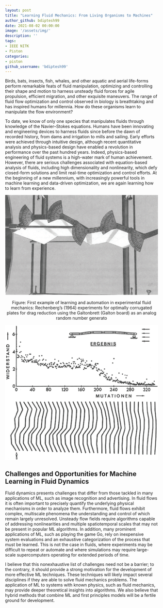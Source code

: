 ```yaml
---
layout: post
title: "Learning Fluid Mechanics: From Living Organisms to Machines"
author_github: bdiptesh99
date: 2021-08-02 00:00:00
image: '/assets/img/'
description: ''
tags:
- IEEE NITK
- Piston
categories:
- piston
github_username: 'bdiptesh99'
---
```


Birds, bats, insects, fish, whales, and other aquatic and aerial life-forms perform remarkable feats of fluid manipulation, optimizing and controlling their shape and motion to harness unsteady fluid forces for agile propulsion, efficient migration, and other exquisite maneuvers. The range of fluid flow optimization and control observed in biology is breathtaking and has inspired humans for millennia. How do these organisms learn to manipulate the flow environment?

To date, we know of only one species that manipulates fluids through knowledge of the Navier–Stokes equations. Humans have been innovating and engineering devices to harness fluids since before the dawn of recorded history, from dams and irrigation to mills and sailing. Early efforts were achieved through intuitive design, although recent quantitative analysis and physics-based design have enabled a revolution in performance over the past hundred years. Indeed, physics-based engineering of fluid systems is a high-water mark of human achievement. However, there are serious challenges associated with equation-based analysis of fluids, including high dimensionality and nonlinearity, which defy closed-form solutions and limit real-time optimization and control efforts. At the beginning of a new millennium, with increasingly powerful tools in machine learning and data-driven optimization, we are again learning how to learn from experience.

![image-1](/blog/assets/img/fluid-mechanics-from-living-to-machines/image1.png)
<center>Figure: First example of learning and automation in experimental fluid mechanics: Rechenberg’s (1964) experiments for optimally corrugated plates for drag reduction using the Galtonbrett (Galton board) as an analog random number generato</center>

![image-2](/blog/assets/img/fluid-mechanics-from-living-to-machines/image2.png)

## Challenges and Opportunities for Machine Learning in Fluid Dynamics

Fluid dynamics presents challenges that differ from those tackled in many applications of ML, such as image recognition and advertising. In fluid flows it is often important to precisely quantify the underlying physical mechanisms in order to analyze them. Furthermore, fluid flows exhibit complex, multiscale phenomena the understanding and control of which remain largely unresolved. Unsteady flow fields require algorithms capable of addressing nonlinearities and multiple spatiotemporal scales that may not be present in popular ML algorithms. In addition, many prominent applications of ML, such as playing the game Go, rely on inexpensive system evaluations and an exhaustive categorization of the process that must be learned. This is not the case in fluids, where experiments may be difficult to repeat or automate and where simulations may require large-scale supercomputers operating for extended periods of time.

I believe that this nonexhaustive list of challenges need not be a barrier; to the contrary, it should provide a strong motivation for the development of more effective ML techniques. These techniques will likely impact several disciplines if they are able to solve fluid mechanics problems. The application of ML to systems with known physics, such as fluid mechanics, may provide deeper theoretical insights into algorithms. We also believe that hybrid methods that combine ML and first principles models will be a fertile ground for development.
